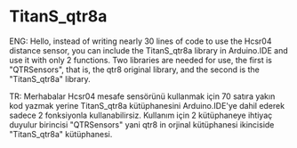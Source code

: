 # TitanS_qtr8a
ENG: Hello, instead of writing nearly 30 lines of code to use the Hcsr04 distance sensor, you can include the TitanS_qtr8a library in Arduino.IDE and use it with only 2 functions.
Two libraries are needed for use, the first is "QTRSensors", that is, the qtr8 original library, and the second is the "TitanS_qtr8a" library.

TR: Merhabalar Hcsr04 mesafe sensörünü kullanmak için 70 satıra yakın kod yazmak yerine TitanS_qtr8a kütüphanesini Arduino.IDE'ye dahil ederek sadece 2 fonksiyonla kullanabilirsiz.
Kullanım için 2 kütüphaneye ihtiyaç duyulur birincisi "QTRSensors" yani qtr8 in orjinal kütüphanesi ikinciside "TitanS_qtr8a" kütüphanesi.
